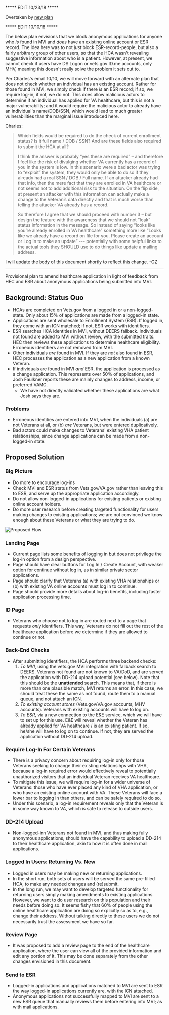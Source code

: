 ***** EDIT 10/23/18 *****

Overtaken by [new plan](https://github.com/department-of-veterans-affairs/va.gov-team/blob/master/products/health-care/application/hca-2.0/product/181023hcachanges.md)

***** EDIT 10/10/18 *****

The below plan envisions that we block anonymous applications for anyone who _is_ found in MVI and _does_ have an existing online account or ESR record. The idea here was to not _just_ block ESR-record-people, but also a fairly arbitrary group of other users, so that the HCA wasn't revealing suggestive information about who is a patient. However, at present, we cannot check if users have DS Logon or vets.gov ID.me accounts, only MHV, meaning this doesn't really solve the problem it sets out to.

Per Charles's email 10/10, we will move forward with an alternate plan that does not check whether an individual has an existing account. Rather for those found in MVI, we simply check if there _is_ an ESR record; if so, we require log-in, if not, we do not. This does allow malicious actors to determine if an individual has applied for VA healthcare, but this is not a major vulnerability; and it would require the malicious actor to already have an individual's name/DOB/SSN, which would lead to much greater vulnerabilities than the marginal issue introduced here.

Charles:

> Which fields would be required to do the check of current enrollment status? Is it full name / DOB / SSN? And are these fields also required to submit the HCA at all?
>
> I think the answer is probably “yes these are required” – and therefore I feel like the risk of divulging whether VA currently has a record of you in the system is low. In this scenario were a bad actor was trying to “exploit” the system, they would only be able to do so if they already had a real SSN / DOB / Full name. If an attacker already had that info, then the mere fact that they are enrolled in VA healthcare or not seems not to add additional risk to the situation. On the flip side, at present an attacker with this information can actually make a change to the Veteran’s data directly and that is much worse than telling the attacker VA already has a record.
> 
> So therefore I agree that we should proceed with number 3 – but design the feature with the awareness that we should not “leak” status information in the message. So instead of saying “looks like you’re already enrolled in VA healthcare” something more like “Looks like we already have a record on file for you. Please create an account or Log In to make an update” --- potentially with some helpful links to the actual tools they SHOULD use to do things like update a mailing address.

I will update the body of this document shortly to reflect this change. -GZ

***************



Provisional plan to amend healthcare application in light of feedback from HEC and ESR about anonymous applications being submitted into MVI.

## Background: Status Quo
+ HCAs are completed on Vets.gov from a logged in or a non-logged-state. Only about 15% of applications are made from a logged-in state.
+ Applications are sent wholesale to Enrollment System (ESR). If logged in, they come with an ICN matched; if not, ESR works with identifiers.
+ ESR searches HCA identities in MVI, without DEERS fallback. Individuals not found are added to MVI without review, with the submitted traits. HEC then reviews these applications to determine healthcare eligibility. Erroneous identifiers are not removed from MVI.
+ Other individuals _are_ found in MVI. If they are _not_ also found in ESR, HEC processes the application as a new application from a known Veteran.
+ If individuals are found in MVI _and_ ESR, the application is processed as a change application. This represents over 50% of applications, and Josh Faulkner reports these are mainly changes to address, income, or preferred VAMC.
  + We have not directly validated whether these applications are what Josh says they are.
  
### Problems
+ Erroneous identities are entered into MVI, when the individuals (a) are not Veterans at all, or (b) _are_ Veterans, but were entered duplicatively.
+ Bad actors could make changes to Veterans' existing VHA patient relationships, since change applications can be made from a non-logged-in state.

## Proposed Solution
### Big Picture
+ Do more to encourage log-ins
+ Check MVI and ESR status from Vets.gov/VA.gov rather than leaving this to ESR, and serve up the appropriate application accordingly.
+ Do not allow non-logged-in applications for existing patients or existing online account holders.
+ Do more user research before creating targeted functionality for users making changes to existing applications; we are not convinced we know enough about these Veterans or what they are trying to do.

![Proposed Flow](https://github.com/department-of-veterans-affairs/va.gov-team/blob/master/products/health-care/application/hca-2.0/product/anonhcas.jpg)

### Landing Page
+ Current page lists some benefits of logging in but does not privilege the log-in option from a design perspective.
+ Page should have clear buttons for Log In / Create Account, with weaker option for continue without log in, as in similar private sector applications.
+ Page should clarify that Veterans (a) with existing VHA relationships or (b) with existing VA online accounts must log in to continue.
+ Page should provide more details about log-in benefits, including faster application processing time.

### ID Page
+ Veterans who choose not to log in are routed next to a page that requests _only_ identifiers. This way, Veterans do not fill out the rest of the healthcare application before we determine if they are allowed to continue or not.

### Back-End Checks
+ After submitting identifiers, the HCA performs three backend checks:
  1. _To MVI_, using the vets.gov MVI integration with fallback search to DEERS. Veterans not found are not known to VA/DoD, and are served the application with DD-214 upload potential (see below). Note that this should be the **unattended** search. This means that, if there is more than one plausible match, MVI returns an error. In this case, we should treat these the same as not found, route them to a manual queue, and not attach an ICN.
  2. _To existing account stores_ (Vets.gov/VA.gov accounts; MHV accounts). Veterans with existing accounts will have to log on.
  3. _To ESR_, via a new connection to the E&E service, which we will have to set up for this use. E&E will reveal whether the Veteran has already applied for VA healthcare / is an existing patient. If so, he/she will have to log on to continue. If not, they are served the application without DD-214 upload.

### Require Log-In For Certain Veterans
+ There is a privacy concern about requiring log-in only for those Veterans seeking to change their existing relationsihps with VHA, because a log-in required error would effectively reveal to potentially unauthorized visitors that an individual Veteran receives VA healthcare.
+ To mitigate this issue, we will require log-in for a wider universe of Veterans: those who have ever placed any kind of VHA application, or who have an existing online account with VA. These Veterans will face a lower bar to logging in than others, and can be safely required to do so.
+ Under this scenario, a log-in requirement reveals only that the Veteran is in some way known to VA, which _is_ safe to release to outside users.

### DD-214 Upload
+ Non-logged-inn Veterans not found in MVI, and thus making fully anonymous applications, should have the capability to upload a DD-214 to their healthcare application, akin to how it is often done in mail applications.

### Logged In Users: Returning Vs. New
+ Logged in users may be making new or returning applications.
+ In the short run, both sets of users will be served the same pre-filled HCA, to make any needed changes and (re)submit.
+ In the long run, we may want to develop targeted functionality for returning users simply making amendments to existing applications. However, we want to do user research on this population and their needs before doing so. It seems fishy that 60% of people using the online healthcare application are doing so explicitly so as to, e.g., change their address. Without talking directly to these users we do not necessarily trust the assessment we have so far.

### Review Page
+ It was proposed to add a review page to the end of the healthcare application, where the user can view all of the provided information and edit any portion of it. This may be done separately from the other changes envisioned in this document.

### Send to ESR
+ Logged-in applications and applications matched to MVI are sent to ESR the way logged-in applications currently are, with the ICN attached.
+ Anonymous applications not successfully mapped to MVI are sent to a new ESR queue that manually reviews them before entering into MVI; as with mail applications.
